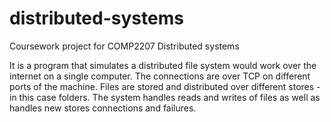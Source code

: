 # distributed-systems

Coursework project for COMP2207 Distributed systems

It is a program that simulates a distributed file system would work over the internet on a single computer. The connections are over TCP on different ports of the machine. Files are stored and distributed over different stores - in this case folders. The system handles reads and writes of files as well as handles new stores connections and failures. 
